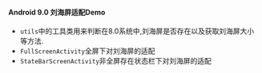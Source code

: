 #### Android 9.0 刘海屏适配Demo
- `utils`中的工具类用来判断在8.0系统中,刘海屏是否存在以及获取刘海屏大小等方法.
- `FullScreenActivity`全屏下对刘海屏的适配
- `StateBarScreenActivity`非全屏存在状态栏下对刘海屏的适配